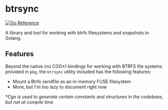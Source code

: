 # btrsync

[![Go Reference](https://pkg.go.dev/badge/github.com/tinyzimmer/btrsync.svg)](https://pkg.go.dev/github.com/tinyzimmer/btrsync)

A library and tool for working with btrfs filesystems and snapshots in Golang.

## Features

Beyond the native (no CGO*) bindings for working with BTRFS file systems provided in `pkg`, the `btrsync` utility included has the following features:

 * Mount a Btrfs sendfile as an in-memory FUSE filesystem
 * More, but I'm too lazy to document right now

**Cgo is used to generate certain constants and structures in the codebase, but not at compile time*